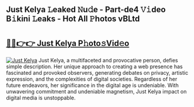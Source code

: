 ## Just Kelya 𝙻eaked 𝙽u𝚍e - Part-de4 𝚅𝚒deo B𝚒kini 𝙻eaks - Hot All 𝙿hotos vBLtd

# <h2><a href="http://ld1cjul.urlbe.top/?page=Just+Kelya">🔗🔗👉👉 Just Kelya P𝚑oto𝚜Vid𝚎o</a></h2>

[![Just Kelya](https://i.imgur.com/eBuTRDB.gif)](http://ld1cjul.urlbe.top/?page=Just+Kelya)
Just Kelya, a multifaceted and provocative person, defies simple description. Her unique approach to creating a web presence has fascinated and provoked observers, generating debates on privacy, artistic expression, and the complexities of digital societies. Regardless of her future endeavors, her significance in the digital age is undeniable. With unwavering commitment and undeniable magnetism, Just Kelya impact on digital media is unstoppable.
